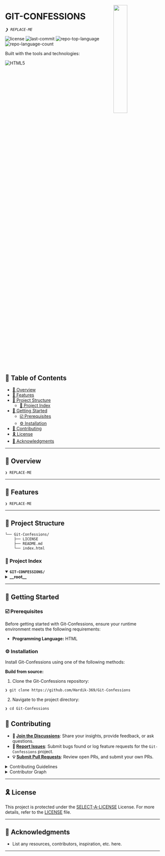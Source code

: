 <div align="left" style="position: relative;">
<img src="https://img.icons8.com/external-tal-revivo-regular-tal-revivo/96/external-readme-is-a-easy-to-build-a-developer-hub-that-adapts-to-the-user-logo-regular-tal-revivo.png" align="right" width="30%" style="margin: -20px 0 0 20px;">
<h1>GIT-CONFESSIONS</h1>
<p align="left">
	<em><code>❯ REPLACE-ME</code></em>
</p>
<p align="left">
	<img src="https://img.shields.io/github/license/Hardik-369/Git-Confessions?style=social&logo=opensourceinitiative&logoColor=white&color=ffffff" alt="license">
	<img src="https://img.shields.io/github/last-commit/Hardik-369/Git-Confessions?style=social&logo=git&logoColor=white&color=ffffff" alt="last-commit">
	<img src="https://img.shields.io/github/languages/top/Hardik-369/Git-Confessions?style=social&color=ffffff" alt="repo-top-language">
	<img src="https://img.shields.io/github/languages/count/Hardik-369/Git-Confessions?style=social&color=ffffff" alt="repo-language-count">
</p>
<p align="left">Built with the tools and technologies:</p>
<p align="left">
	<img src="https://img.shields.io/badge/HTML5-E34F26.svg?style=social&logo=HTML5&logoColor=white" alt="HTML5">
</p>
</div>
<br clear="right">

## 🔗 Table of Contents

- [📍 Overview](#-overview)
- [👾 Features](#-features)
- [📁 Project Structure](#-project-structure)
  - [📂 Project Index](#-project-index)
- [🚀 Getting Started](#-getting-started)
  - [☑️ Prerequisites](#-prerequisites)
  - [⚙️ Installation](#-installation)
- [🔰 Contributing](#-contributing)
- [🎗 License](#-license)
- [🙌 Acknowledgments](#-acknowledgments)

---

## 📍 Overview

<code>❯ REPLACE-ME</code>

---

## 👾 Features

<code>❯ REPLACE-ME</code>

---

## 📁 Project Structure

```sh
└── Git-Confessions/
    ├── LICENSE
    ├── README.md
    └── index.html
```


### 📂 Project Index
<details open>
	<summary><b><code>GIT-CONFESSIONS/</code></b></summary>
	<details> <!-- __root__ Submodule -->
		<summary><b>__root__</b></summary>
		<blockquote>
			<table>
			<tr>
				<td><b><a href='https://github.com/Hardik-369/Git-Confessions/blob/master/index.html'>index.html</a></b></td>
				<td><code>❯ REPLACE-ME</code></td>
			</tr>
			</table>
		</blockquote>
	</details>
</details>

---
## 🚀 Getting Started

### ☑️ Prerequisites

Before getting started with Git-Confessions, ensure your runtime environment meets the following requirements:

- **Programming Language:** HTML


### ⚙️ Installation

Install Git-Confessions using one of the following methods:

**Build from source:**

1. Clone the Git-Confessions repository:
```sh
❯ git clone https://github.com/Hardik-369/Git-Confessions
```

2. Navigate to the project directory:
```sh
❯ cd Git-Confessions
```

## 🔰 Contributing

- **💬 [Join the Discussions](https://github.com/Hardik-369/Git-Confessions/discussions)**: Share your insights, provide feedback, or ask questions.
- **🐛 [Report Issues](https://github.com/Hardik-369/Git-Confessions/issues)**: Submit bugs found or log feature requests for the `Git-Confessions` project.
- **💡 [Submit Pull Requests](https://github.com/Hardik-369/Git-Confessions/blob/main/CONTRIBUTING.md)**: Review open PRs, and submit your own PRs.

<details closed>
<summary>Contributing Guidelines</summary>

1. **Fork the Repository**: Start by forking the project repository to your github account.
2. **Clone Locally**: Clone the forked repository to your local machine using a git client.
   ```sh
   git clone https://github.com/Hardik-369/Git-Confessions
   ```
3. **Create a New Branch**: Always work on a new branch, giving it a descriptive name.
   ```sh
   git checkout -b new-feature-x
   ```
4. **Make Your Changes**: Develop and test your changes locally.
5. **Commit Your Changes**: Commit with a clear message describing your updates.
   ```sh
   git commit -m 'Implemented new feature x.'
   ```
6. **Push to github**: Push the changes to your forked repository.
   ```sh
   git push origin new-feature-x
   ```
7. **Submit a Pull Request**: Create a PR against the original project repository. Clearly describe the changes and their motivations.
8. **Review**: Once your PR is reviewed and approved, it will be merged into the main branch. Congratulations on your contribution!
</details>

<details closed>
<summary>Contributor Graph</summary>
<br>
<p align="left">
   <a href="https://github.com{/Hardik-369/Git-Confessions/}graphs/contributors">
      <img src="https://contrib.rocks/image?repo=Hardik-369/Git-Confessions">
   </a>
</p>
</details>

---

## 🎗 License

This project is protected under the [SELECT-A-LICENSE](https://choosealicense.com/licenses/mit) License. For more details, refer to the [LICENSE](https://choosealicense.com/licenses/mit) file.

---

## 🙌 Acknowledgments

- List any resources, contributors, inspiration, etc. here.

---
